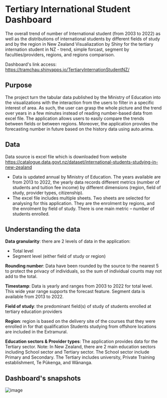 # Tertiary International Student Dashboard

The overall trend of number of International student (from 2003 to 2022) as well as the distributions of international students by different fields of study and by the region in New Zealand
Visualiazation by Shiny for the tertiary internation student in NZ - trend, simple forcast, segment by faculties/providers, regions, and regions comparison.

Dashboard's link access: https://tramchau.shinyapps.io/TertiaryInternationStudentNZ/

## Purpose

The project turn the tabular data published by the Ministry of Education into the visualizations with the interaction from the users to filter in a specific interest of area. As such, the user can grasp the whole picture and the trend over years in a few minutes instead of reading number-based data from excel file. The application allows users to easily compare the trends between fields or between regions. Moreover, the application provides the forecasting number in future based on the history data using auto.arima.

## Data

Data source is excel file which is downloaded from website https://catalogue.data.govt.nz/dataset/international-students-studying-in-new-zealand

- Data is updated annual by Ministry of Education. The years available are from 2013 to 2022, the yearly data records different metrics (number of students and tuition fee income) by different dimensions (region, field of study, provider types, citizenship).
- The excel file includes multiple sheets. Two sheets are selected for analysing for this application. They are the enrolment by regions, and the enrolment by field of study. There is one main metric – number of students enrolled.
  

## Understanding the data

 **Data granularity**: there are 2 levels of data in the application:
- Total level
- Segment level (either field of study or region)
  
**Rounding number**: Data have been rounded by the source to the nearest 5 to protect the privacy of individuals, so the sum of individual counts may not add to the total.

**Timestamp**: Data is yearly and ranges from 2003 to 2022 for total level. This wide year range supports the forecast feature. Segment data is available from 2013 to 2022.

**Field of study**: the predominant field(s) of study of students enrolled at tertiary education providers 

**Region**: region is based on the delivery site of the courses that they were enrolled in for that qualification Students studying from offshore locations are included in the Extramural.

**Education sectors & Provider types**: The application provides data for the Tertiary sector. Note: In New Zealand, there are 2 main education sectors including School sector and Tertiary sector. The School sector include Primary and Secondary. The Tertiary includes university, Private Training establishment, Te Pūkenga, and Wānanga.

## Dashboard's snapshots

![image](https://github.com/tramchau/TertiaryInternationalStudent/assets/17041836/4bb9e58f-8fbc-4c7f-8c03-ab8d41c63de2)

